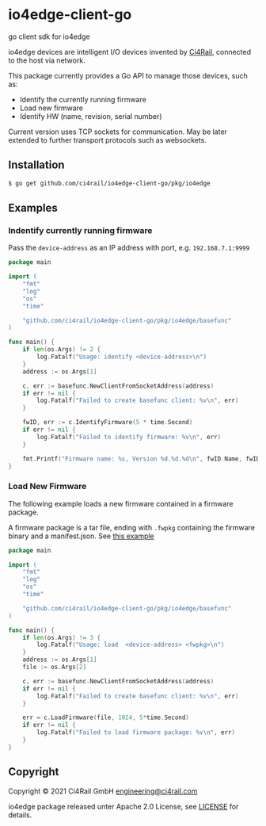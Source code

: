 # io4edge-client-go
go client sdk for io4edge

io4edge devices are intelligent I/O devices invented by [Ci4Rail](www.ci4rail.com), connected to the host via network.

This package currently provides a Go API to manage those devices, such as:
* Identify the currently running firmware
* Load new firmware
* Identify HW (name, revision, serial number)

Current version uses TCP sockets for communication. May be later extended to further transport protocols such as websockets.

## Installation

```bash
$ go get github.com/ci4rail/io4edge-client-go/pkg/io4edge
```

## Examples

### Indentify currently running firmware

Pass the `device-address` as an IP address with port, e.g. `192.168.7.1:9999`

```go
package main

import (
	"fmt"
	"log"
	"os"
	"time"

	"github.com/ci4rail/io4edge-client-go/pkg/io4edge/basefunc"
)

func main() {
	if len(os.Args) != 2 {
		log.Fatalf("Usage: identify <device-address>\n")
	}
	address := os.Args[1]

	c, err := basefunc.NewClientFromSocketAddress(address)
	if err != nil {
		log.Fatalf("Failed to create basefunc client: %v\n", err)
	}

	fwID, err := c.IdentifyFirmware(5 * time.Second)
	if err != nil {
		log.Fatalf("Failed to identify firmware: %v\n", err)
	}

	fmt.Printf("Firmware name: %s, Version %d.%d.%d\n", fwID.Name, fwID.MajorVersion, fwID.MinorVersion, fwID.PatchVersion)
}
```

### Load New Firmware

The following example loads a new firmware contained in a firmware package.

A firmware package is a tar file, ending with `.fwpkg` containing the firmware binary and a manifest.json. See [this example](pkg/io4edge/fwpkg/testdata/t1.fwpkg)

```go
package main

import (
	"fmt"
	"log"
	"os"
	"time"

	"github.com/ci4rail/io4edge-client-go/pkg/io4edge/basefunc"
)

func main() {
	if len(os.Args) != 3 {
		log.Fatalf("Usage: load  <device-address> <fwpkg>\n")
	}
	address := os.Args[1]
	file := os.Args[2]

	c, err := basefunc.NewClientFromSocketAddress(address)
	if err != nil {
		log.Fatalf("Failed to create basefunc client: %v\n", err)
	}

	err = c.LoadFirmware(file, 1024, 5*time.Second)
	if err != nil {
		log.Fatalf("Failed to load firmware package: %v\n", err)
	}
}
```

## Copyright

Copyright © 2021 Ci4Rail GmbH <engineering@ci4rail.com>

io4edge package released unter Apache 2.0 License, see [LICENSE](LICENSE) for details.
